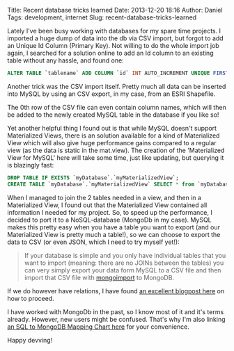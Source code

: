 Title: Recent database tricks learned
Date: 2013-12-20 18:16
Author: Daniel
Tags: development, internet
Slug: recent-database-tricks-learned

Lately I've been busy working with databases for my spare time projects.
I imported a huge dump of data into the db via CSV import, but forgot to
add an Unique Id Column (Primary Key). Not willing to do the whole
import job again, I searched for a solution online to add an Id column
to an existing table without any hassle, and found one:

```sql
ALTER TABLE `tablename` ADD COLUMN `id` INT AUTO_INCREMENT UNIQUE FIRST;
```

Another trick was the CSV import itself. Pretty much all data can be
inserted into MySQL by using an CSV export, in my case, from an ESRI
Shapefile.

The 0th row of the CSV file can even contain column names, which will
then be added to the newly created MySQL table in the database if you
like so!

Yet another helpful thing I found out is that while MySQL doesn't
support Materialized Views, there is an solution available for a kind of
Materialized View which will also give huge performance gains compared
to a regular view (as the data is static in the mat.view). The creation
of the 'Materialized View for MySQL' here will take some time, just like
updating, but querying it is blazingly fast:

```sql
DROP TABLE IF EXISTS `myDatabase`.`myMaterializedView`;  
CREATE TABLE `myDatabase`.`myMaterializedView` SELECT * from `myDatabase`.`myRegularView`;
```

When I managed to join the 2 tables needed in a view, and then in a
Materialized View, I found out that the Materialized View contained all
information I needed for my project. So, to speed up the performance, I
decided to port it to a NoSQL-database (MongoDb in my case). MySQL makes
this pretty easy when you have a table you want to export (and our
Materialized View is pretty much a table!), so we can choose to export
the data to CSV (or even JSON, which I need to try myself yet!):

> If your database is simple and you only have individual tables that
> you want to import (meaning: there are no JOINs between the tables)
> you can very simply export your data form MySQL to a CSV file and then
> import that CSV file with [mongoimport](http://docs.mongodb.org/manual/reference/program/mongoimport/) to MongoDB.

If we do however have relations, I have found [an excellent blogpost
here](http://tamas.io/converting-your-data-from-mysql-to-mongodb/) on how to proceed.

I have worked with MongoDb in the past, so I know most of it and it's
terms already. However, new users might be confused. That's why I'm also
linking [an SQL to MongoDB Mapping Chart here](http://docs.mongodb.org/manual/reference/sql-comparison/) for your convenience.

Happy devving!